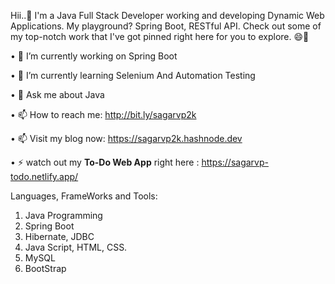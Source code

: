 Hii..👋 I'm a Java Full Stack Developer working and developing Dynamic Web Applications. My playground? Spring Boot, RESTful API. Check out some of my top-notch work that I've got pinned right here for you to explore. 😄🚀

•	🔭 I’m currently working on Spring Boot

•	🌱 I’m currently learning Selenium And Automation Testing

•	💬 Ask me about Java

•	📫 How to reach me: http://bit.ly/sagarvp2k

•	📫 Visit my blog now: https://sagarvp2k.hashnode.dev

• ⚡ watch out my **To-Do Web App** right here : https://sagarvp-todo.netlify.app/

Languages, FrameWorks and Tools:
1. Java Programming
2. Spring Boot
3. Hibernate, JDBC
4. Java Script, HTML, CSS.
5. MySQL
6. BootStrap
  
<!--
**vidhyaSagar23/vidhyaSagar23** is a ✨ _special_ ✨ repository because its `README.md` (this file) appears on your GitHub profile.

Here are some ideas to get you started:

- 🔭 I’m currently working on ...
- 🌱 I’m currently learning ...
- 👯 I’m looking to collaborate on ...
- 🤔 I’m looking for help with ...
- 💬 Ask me about ...
- 📫 How to reach me: ...
- 😄 Pronouns: ...
- ⚡ Fun fact: ...
-->
